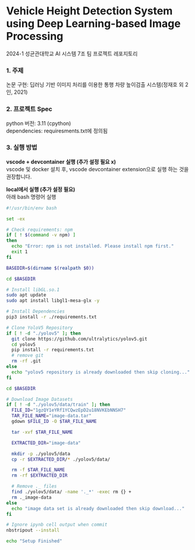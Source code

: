 # Vehicle Height Detection System using Deep Learning-based Image Processing
2024-1 성균관대학교 AI 시스템 7조 팀 프로젝트 레포지토리

### 1. 주제
논문 구현: 딥러닝 기반 이미지 처리를 이용한 통행 차량 높이검출 시스템(정재호 외 2인, 2021)

### 2. 프로젝트 Spec
python 버전: 3.11 (cpython) <br/>
dependencies: requiresments.txt에 정의됨

### 3. 실행 방법
**vscode + devcontainer 실행 (추가 설정 필요 x)** <br/>
vscode 및 docker 설치 후, vscode devcontainer extension으로 실행 하는 것을 권장합니다.

**local에서 실행 (추가 설정 필요)** <br/>
아래 bash 명령어 실행
```bash
#!/usr/bin/env bash

set -ex

# Check requirements: npm
if [ ! $(command -v npm) ]
then
  echo "Error: npm is not installed. Please install npm first."
  exit 1
fi

BASEDIR=$(dirname $(realpath $0))

cd $BASEDIR

# Install libGL.so.1
sudo apt update
sudo apt install libgl1-mesa-glx -y

# Install Dependencies
pip3 install -r ./requirements.txt

# Clone YoloV5 Repository
if [ ! -d "./yolov5" ]; then
  git clone https://github.com/ultralytics/yolov5.git
  cd yolov5
  pip install -r requirements.txt
  # remove git
  rm -rf .git
else
  echo "yolov5 repository is already downloaded then skip cloning..."
fi

cd $BASEDIR

# Download Image Datasets
if [ ! -d "./yolov5/data/train" ]; then
  FILE_ID="1gzQY1eYRf1YCQwzEpD2u18NVKEbNNSH7"
  TAR_FILE_NAME="image-data.tar"
  gdown $FILE_ID -O $TAR_FILE_NAME

  tar -xvf $TAR_FILE_NAME

  EXTRACTED_DIR="image-data"

  mkdir -p ./yolov5/data
  cp -r $EXTRACTED_DIR/* ./yolov5/data/

  rm -f $TAR_FILE_NAME
  rm -rf $EXTRACTED_DIR

  # Remove ._ files
  find ./yolov5/data/ -name '._*' -exec rm {} +
  rm ._image-data
else
  echo "image data set is already downloaded then skip download..."
fi

# Ignore ipynb cell output when commit
nbstripout --install

echo "Setup Finished"
```
